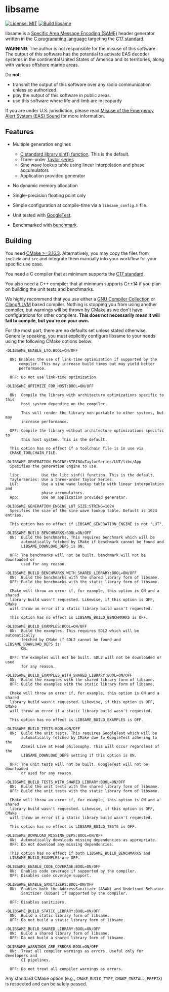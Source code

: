 # libsame

[![License: MIT](https://img.shields.io/badge/License-MIT-yellow.svg)](https://opensource.org/licenses/MIT) [![Build libsame](https://github.com/mcroddev/libsame/actions/workflows/build.yml/badge.svg)](https://github.com/mcroddev/libsame/actions/workflows/build.yml)

libsame is a [Specific Area Message Encoding (SAME)](https://en.wikipedia.org/wiki/Specific_Area_Message_Encoding) header generator
written in the [C programming language](https://en.wikipedia.org/wiki/C_(programming_language)) targeting the [C17 standard](https://en.wikipedia.org/wiki/C17_(C_standard_revision)).

**WARNING**: The author is not responsible for the misuse of this software. The
output of this software has the potential to activate EAS decoder systems in the
continental United States of America and its territories, along with various
offshore marine areas.

Do **not**:

- transmit the output of this software over any radio communication unless
  so authorized.
- play the output of this software in public areas.
- use this software where life and limb are in jeopardy

If you are under U.S. jurisdiction, please read 
[Misuse of the Emergency Alert System (EAS) Sound](https://www.fcc.gov/enforcement/areas/misuse-eas-sound) for more information.

## Features

* Multiple generation engines
  - [C standard library sinf() function](https://linux.die.net/man/3/sinf). This is the default.
  - Three-order [Taylor series](https://en.wikipedia.org/wiki/Taylor_series)
  - Sine wave lookup table using linear interpolation and phase accumulators
  - Application provided generator

* No dynamic memory allocation
* Single-precision floating point only
* Simple configuration at compile-time via a `libsame_config.h` file.

* Unit tested with [GoogleTest](https://github.com/google/googletest).
* Benchmarked with [benchmark](https://github.com/google/benchmark).

## Building

You need [CMake >=3.16.3](https://cmake.org). Alternatively, you may copy the
files from `include` and `src` and integrate them manually into your workflow
for your specific use case.

You need a C compiler that at minimum supports the [C17 standard](https://en.wikipedia.org/wiki/C17_(C_standard_revision)).

You also need a C++ compiler that at minimum supports [C++14](https://en.wikipedia.org/wiki/C%2B%2B14)
if you plan on building the unit tests and benchmarks.

We highly recommend that you use either a [GNU Compiler Collection](https://gcc.gnu.org/) or
[Clang/LLVM](https://clang.llvm.org/) based compiler. Nothing is stopping you from using another
compiler, but warnings will be thrown by CMake as we don't have configurations
for other compilers. **This does not necessarily mean it will fail to compile,
but you're on your own.**

For the most part, there are no defaults set unless stated otherwise. Generally
speaking, you must explicitly configure libsame to your needs using the
following CMake options below:

    -DLIBSAME_ENABLE_LTO:BOOL=ON/OFF

      ON: Enables the use of link-time optimization if supported by the
          compiler. This may increase build times but may yield better
          performance.

      OFF: Do not use link-time optimization.

    -DLIBSAME_OPTIMIZE_FOR_HOST:BOOL=ON/OFF

      ON:  Compile the library with architecture optimizations specific to this
           host system depending on the compiler.

           This will render the library non-portable to other systems, but may
           increase performance.

      OFF: Compile the library without architecture optimizations specific to
           this host system. This is the default.

      This option has no effect if a toolchain file is in use via
      CMAKE_TOOLCHAIN_FILE.

    -DLIBSAME_GENERATION_ENGINE:STRING=TaylorSeries/LUT/libc/App
      Specifies the generation engine to use.

      libc:         Use the libc sinf() function. This is the default.
      TaylorSeries: Use a three-order Taylor Series.
      LUT:          Use a sine wave lookup table with linear interpolation and
                    phase accumulators.
      App:          Use an application provided generator.

    -DLIBSAME_GENERATION_ENGINE_LUT_SIZE:STRING=1024
      Specifies the size of the sine wave lookup table. Default is 1024 entries.

      This option has no effect if LIBSAME_GENERATION_ENGINE is not "LUT".

    -DLIBSAME_BUILD_BENCHMARKS:BOOL=ON/OFF
      ON:  Build the benchmarks. This requires benchmark which will be
           automatically fetched by CMake if benchmark cannot be found and
           LIBSAME_DOWNLOAD_DEPS is ON.

      OFF: The benchmarks will not be built. benchmark will not be downloaded or
           used for any reason.

    -DLIBSAME_BUILD_BENCHMARKS_WITH_SHARED_LIBRARY:BOOL=ON/OFF
      ON:  Build the benchmarks with the shared library form of libsame.
      OFF: Build the benchmarks with the static library form of libsame.

      CMake will throw an error if, for example, this option is ON and a shared
      library build wasn't requested. Likewise, if this option is OFF, CMake
      will throw an error if a static library build wasn't requested.

      This option has no effect is LIBSAME_BUILD_BENCHMARKS is OFF.

    -DLIBSAME_BUILD_EXAMPLES:BOOL=ON/OFF
      ON:  Build the examples. This requires SDL2 which will be automatically
           fetched by CMake if SDL2 cannot be found and LIBSAME_DOWNLOAD_DEPS is
           ON.

      OFF: The examples will not be built. SDL2 will not be downloaded or used
           for any reason.

    -DLIBSAME_BUILD_EXAMPLES_WITH_SHARED_LIBRARY:BOOL=ON/OFF
      ON:  Build the examples with the shared library form of libsame.
      OFF: Build the examples with the static library form of libsame.

      CMake will throw an error if, for example, this option is ON and a shared
      library build wasn't requested. Likewise, if this option is OFF, CMake
      will throw an error if a static library build wasn't requested.

      This option has no effect is LIBSAME_BUILD_EXAMPLES is OFF.

    -DLIBSAME_BUILD_TESTS:BOOL=ON/OFF
      ON:  Build the unit tests. This requires GoogleTest which will be
           automatically fetched by CMake due to GoogleTest adhering to the
           Abseil Live at Head philosophy. This will occur regardless of the
           LIBSAME_DOWNLOAD_DEPS setting if this option is ON.

      OFF: The unit tests will not be built. GoogleTest will not be downloaded
           or used for any reason.

    -DLIBSAME_BUILD_TESTS_WITH_SHARED_LIBRARY:BOOL=ON/OFF
      ON:  Build the unit tests with the shared library form of libsame.
      OFF: Build the unit tests with the static library form of libsame.

      CMake will throw an error if, for example, this option is ON and a shared
      library build wasn't requested. Likewise, if this option is OFF, CMake
      will throw an error if a static library build wasn't requested.

      This option has no effect is LIBSAME_BUILD_TESTS is OFF.

    -DLIBSAME_DOWNLOAD_MISSING_DEPS:BOOL=ON/OFF
      ON:  Automatically downloads missing dependencies as appropriate.
      OFF: Do not download any missing dependencies.

      This option has no effect if both LIBSAME_BUILD_BENCHMARKS and
      LIBSAME_BUILD_EXAMPLES are OFF.

    -DLIBSAME_ENABLE_CODE_COVERAGE:BOOL=ON/OFF
      ON:  Enables code coverage if supported by the compiler.
      OFF: Disables code coverage support.

    -DLIBSAME_ENABLE_SANITIZERS:BOOL=ON/OFF
      ON:  Enables both the AddressSanitizer (ASAN) and Undefined Behavior
           Sanitizer (UBSan) if supported by the compiler.

      OFF: Disables sanitizers.

    -DLIBSAME_BUILD_STATIC_LIBRARY:BOOL=ON/OFF
      ON:  Build a static library form of libsame.
      OFF: Do not build a static library form of libsame.

    -DLIBSAME_BUILD_SHARED_LIBRARY:BOOL=ON/OFF
      ON:  Build a shared library form of libsame.
      OFF: Do not build a shared library form of libsame.

    -DLIBSAME_WARNINGS_ARE_ERRORS:BOOL=ON/OFF
      ON:  Treat all compiler warnings as errors. Useful only for developers and
           CI pipelines.

      OFF: Do not treat all compiler warnings as errors.

Any standard CMake option (e.g., `CMAKE_BUILD_TYPE`, `CMAKE_INSTALL_PREFIX`) is
respected and can be safely passed.

